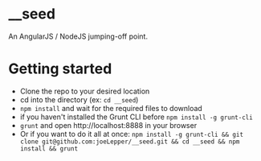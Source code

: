 __seed
======

An AngularJS / NodeJS jumping-off point.


Getting started
===============
* Clone the repo to your desired location
* cd into the directory (ex: `cd __seed`)
* `npm install` and wait for the required files to download
* if you haven't installed the Grunt CLI before `npm install -g grunt-cli`
* `grunt` and open http://localhost:8888 in your browser
* Or if you want to do it all at once: `npm install -g grunt-cli && git clone git@github.com:joeLepper/__seed.git && cd __seed && npm install && grunt`

